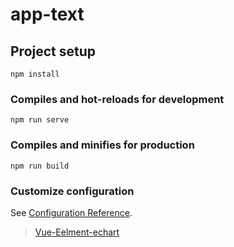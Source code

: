 # app-text

## Project setup
```
npm install
```

### Compiles and hot-reloads for development
```
npm run serve
```

### Compiles and minifies for production
```
npm run build
```

### Customize configuration
See [Configuration Reference](https://cli.vuejs.org/config/).

 >[Vue-Eelment-echart](https://ufo-001.github.io/Vue-Eelment-echart/)
